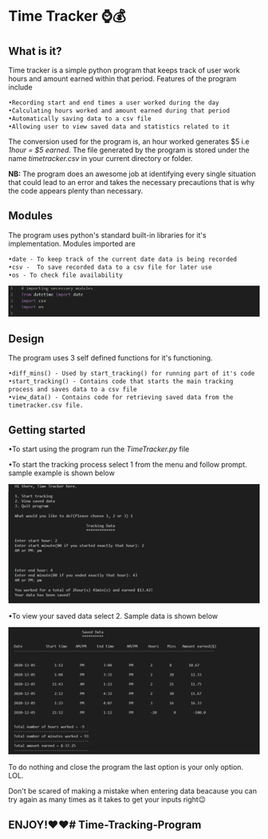 # Time Tracker ⌚💰

## What is it?
Time tracker is a simple  python program that keeps track of user work hours and amount earned within that period. Features of the program include

    •Recording start and end times a user worked during the day
    •Calculating hours worked and amount earned during that period
    •Automatically saving data to a csv file
    •Allowing user to view saved data and statistics related to it

The conversion used for the program is, an hour worked generates $5 i.e _1hour = $5 earned_.
The file generated by the program is stored under the name _timetracker.csv_ in your current directory or folder.

**NB:** The program does an awesome job at identifying every single situation that could lead to an error and takes the necessary precautions that is why the code appears plenty than necessary.

## Modules
The program uses python's standard built-in libraries for it's implementation. Modules imported are

    •date - To keep track of the current date data is being recorded
    •csv -  To save recorded data to a csv file for later use
    •os - To check file availability
![](asset/modules.png)

## Design
The program uses 3 self defined functions for it's functioning.

    •diff_mins() - Used by start_tracking() for running part of it's code
    •start_tracking() - Contains code that starts the main tracking process and saves data to a csv file
    •view_data() - Contains code for retrieving saved data from the timetracker.csv file.

## Getting started
  •To start using the program run the _TimeTracker.py_ file

  •To start the tracking process select 1 from the menu and follow prompt. sample example is shown below
  
![](asset/start.png)

  •To view your saved data select 2. Sample data is shown below
  
![](asset/saved.png)

To do nothing and close the program the last option is your only option. LOL.

Don't be scared of making a mistake when entering data beacause you can try again as many times as it takes to get your inputs right😉

## ENJOY!❤❤#   T i m e - T r a c k i n g - P r o g r a m 
 
 